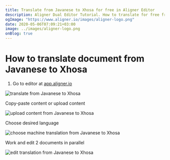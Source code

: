 ```yaml
---
title: Translate from Javanese to Xhosa for free in Aligner Editor
description: Aligner Dual Editor Tutorial. How to translate for free from Javanese to Xhosa. Aligner is multilingual document management platform. 
ogImage: "https://www.aligner.io/images/aligner-logo.png"
date: 2020-05-06T07:09:21+03:00
image: ../images/aligner-logo.png
onBlog: true
---
```


# How to translate document from Javanese to Xhosa

1. Go to editor at [app.aligner.io](https://app.aligner.io "Aligner App web page")

![translate from Javanese to Xhosa](../aligner-blank-editor.png "translate from Javanese to Xhosa")

Copy-paste content or upload content

![upload content from Javanese to Xhosa](../aligner-uploaded-document.png "upload content from Javanese to Xhosa")

Choose desired language

![choose machine translation from Javanese to Xhosa](../aligner-language-dropdown.png "choose machine translation from Javanese to Xhosa")

Work and edit 2 documents in parallel

![edit translation from Javanese to Xhosa](../aligner-double-sitded-editor.png "edit translation from Javanese to Xhosa")

